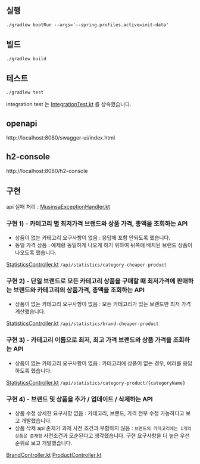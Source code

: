 ## 실행

```shell
./gradlew bootRun --args='--spring.profiles.active=init-data'
```

## 빌드

```shell
./gradlew build
```

## 테스트

```shell
./gradlew test
```

integration test 는 [IntegrationTest.kt](src/test/kotlin/com/github/jyc228/musinsa/IntegrationTest.kt) 를 상속했습니다.

## openapi

http://localhost:8080/swagger-ui/index.html

## h2-console

http://localhost:8080/h2-console

## 구현

api 실패 처리 : [MusinsaExceptionHandler.kt](src/main/kotlin/com/github/jyc228/musinsa/MusinsaExceptionHandler.kt)

### 구현 1) - 카테고리 별 최저가격 브랜드와 상품 가격, 총액을 조회하는 API

- 상품이 없는 카테고리 요구사항이 없음 : 응답에 포함 안되도록 했습니다.
- 동일 가격 상품 : 예제랑 동일하게 나오게 하기 위하여 뒤쪽에 배치된 브랜드 상품이 나오도록 했습니다.

[StatisticsController.kt](src/main/kotlin/com/github/jyc228/musinsa/domain/statistics/StatisticsController.kt)
`/api/statistics/category-cheaper-product`

### 구현 2) - 단일 브랜드로 모든 카테고리 상품을 구매할 때 최저가격에 판매하는 브랜드와 카테고리의 상품가격, 총액을 조회하는 API

- 상품이 없는 카테고리 요구사항이 없음 : 모든 카테고리가 있는 브랜드만 최저 가격 계산했습니다.

[StatisticsController.kt](src/main/kotlin/com/github/jyc228/musinsa/domain/statistics/StatisticsController.kt)
`/api/statistics/brand-cheaper-product`

### 구현 3) - 카테고리 이름으로 최저, 최고 가격 브랜드와 상품 가격을 조회하는 API

- 상품이 없는 카테고리 요구사항이 없음 : 카테고리에 상품이 없는 경우, 에러를 응답하도록 했습니다.

[StatisticsController.kt](src/main/kotlin/com/github/jyc228/musinsa/domain/statistics/StatisticsController.kt)
`/api/statistics/category-product/{categoryName}`

### 구현 4) - 브랜드 및 상품을 추가 / 업데이트 / 삭제하는 API

- 상품 수정 상세한 요구사항 없음 : 카테고리, 브랜드, 가격 전부 수정 가능하다고 보고 개발했습니다.
- 상품 삭제 api 존재가 과제 사전 조건과 부합하지 않음 : `브랜드의 카테고리에는 1개의 상품은 존재함` 사전조건과 모순된다고 생각했습니다. 구현 요구사항을 더 높은 우선순위로 보고 개발했습니다.

[BrandController.kt](src/main/kotlin/com/github/jyc228/musinsa/domain/brand/BrandController.kt)
[ProductController.kt](src/main/kotlin/com/github/jyc228/musinsa/domain/product/ProductController.kt)